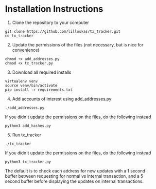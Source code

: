 # Installation Instructions

1. Clone the repository to your computer
```
git clone https://github.com/lilloukas/tx_tracker.git
cd tx_tracker
```

2. Update the permissions of the files (not necessary, but is nice for convenience)
```
chmod +x add_addresses.py
chmod +x tx_tracker.py
```
3. Download all required installs
```
virtualenv venv
source venv/bin/activate
pip install -r requirements.txt
```
4. Add accounts of interest using add_addresses.py
```
./add_addresses.py
```
If you didn't update the permissions on the files, do the following instead
```
python3 add_hashes.py
```
5. Run tx_tracker
```
./tx_tracker
```
If you didn't update the permissions on the files, do the following instead
```
python3 tx_tracker.py
```

The default is to check each address for new updates with a 1 second buffer between requesting for normal vs internal transaction, and a 5 second buffer before displaying the updates on internal transactions.

